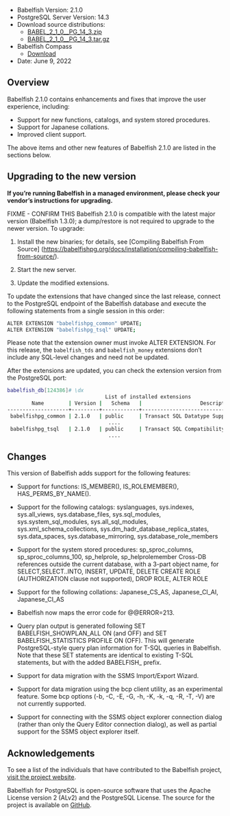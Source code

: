 - Babelfish Version: 2.1.0
- PostgreSQL Server Version: 14.3
- Download source distributions:
  - [BABEL_2_1_0__PG_14_3.zip](https://github.com/babelfish-for-postgresql/babelfish-for-postgresql/releases/download/BABEL_2_1_0__PG_14_3/BABEL_2_1_0__PG_14_3.zip)
  - [BABEL_2_1_0__PG_14_3.tar.gz](https://github.com/babelfish-for-postgresql/babelfish-for-postgresql/releases/download/BABEL_2_1_0__PG_14_3/BABEL_2_1_0__PG_14_3.tar.gz)
- Babelfish Compass
  - [Download](https://github.com/babelfish-for-postgresql/babelfish_compass/releases)
- Date: June 9, 2022

## Overview

Babelfish 2.1.0 contains enhancements and fixes that improve the user experience, including:
- Support for new functions, catalogs, and system stored procedures.
- Support for Japanese collations.
- Improved client support.

The above items and other new features of Babelfish 2.1.0 are listed in the sections below.

## Upgrading to the new version

**If you’re running Babelfish in a managed environment, please check your vendor’s instructions for upgrading.**

FIXME - CONFIRM THIS Babelfish 2.1.0 is compatible with the latest major version (Babelfish 1.3.0); a dump/restore is not required to upgrade to the newer version. To upgrade:

1. Install the new binaries; for details, see [Compiling Babelfish From Source] (https://babelfishpg.org/docs/installation/compiling-babelfish-from-source/).

2. Start the new server.

3. Update the modified extensions. 

To update the extensions that have changed since the last release, connect to the PostgreSQL endpoint of the Babelfish database and execute the following statements from a single session in this order:

```bash
ALTER EXTENSION "babelfishpg_common" UPDATE;
ALTER EXTENSION "babelfishpg_tsql" UPDATE;
```

Please note that the extension owner must invoke ALTER EXTENSION. For this release, the `babelfish_tds` and `babelfish_money` extensions don’t include any SQL-level changes and need not be updated.

After the extensions are updated, you can check the extension version from the PostgreSQL port:

```bash
babelfish_db[124386]# \dx
                                List of installed extensions
        Name        | Version |   Schema   |                   Description
--------------------+---------+------------+-------------------------------------------------
 babelfishpg_common | 2.1.0   | public     | Transact SQL Datatype Support
                                 ....
 babelfishpg_tsql   | 2.1.0   | public     | Transact SQL Compatibility
                                 ....
```


## Changes

This version of Babelfish adds support for the following features:

- Support for functions: IS_MEMBER(), IS_ROLEMEMBER(), HAS_PERMS_BY_NAME().

- Support for the following catalogs: syslanguages, sys.indexes, sys.all_views, sys.database_files, sys.sql_modules, sys.system_sql_modules, sys.all_sql_modules, sys.xml_schema_collections, sys.dm_hadr_database_replica_states, sys.data_spaces, sys.database_mirroring, sys.database_role_members

- Support for the system stored procedures: sp_sproc_columns, sp_sproc_columns_100, sp_helprole, sp_helprolemember
Cross-DB references outside the current database, with a 3-part object name, for SELECT,SELECT..INTO, INSERT, UPDATE, DELETE
CREATE ROLE (AUTHORIZATION clause not supported), DROP ROLE, ALTER ROLE

- Support for the following collations: Japanese_CS_AS, Japanese_CI_AI, Japanese_CI_AS

- Babelfish now maps the error code for @@ERROR=213.

- Query plan output is generated following SET BABELFISH_SHOWPLAN_ALL ON (and OFF) and SET BABELFISH_STATISTICS PROFILE ON (OFF). This will generate PostgreSQL-style query plan information for T-SQL queries in Babelfish. Note that these SET statements are identical to existing T-SQL statements, but with the added BABELFISH_ prefix.

- Support for data migration with the SSMS Import/Export Wizard.

- Support for data migration using the bcp client utility, as an experimental feature. Some bcp options (-b, -C, -E, -G, -h, -K, -k, -q, -R, -T, -V) are not currently supported.

- Support for connecting with the SSMS object explorer connection dialog (rather than only the Query Editor connection dialog), as well as partial support for the SSMS object explorer itself.


## Acknowledgements

To see a list of the individuals that have contributed to the Babelfish project, [visit the project website](https://babelfishpg.org/contributors/).

Babelfish for PostgreSQL is open-source software that uses the Apache License version 2 (ALv2) and the PostgreSQL License. The source for the project is available on [GitHub](https://github.com/babelfish-for-postgresql). 

